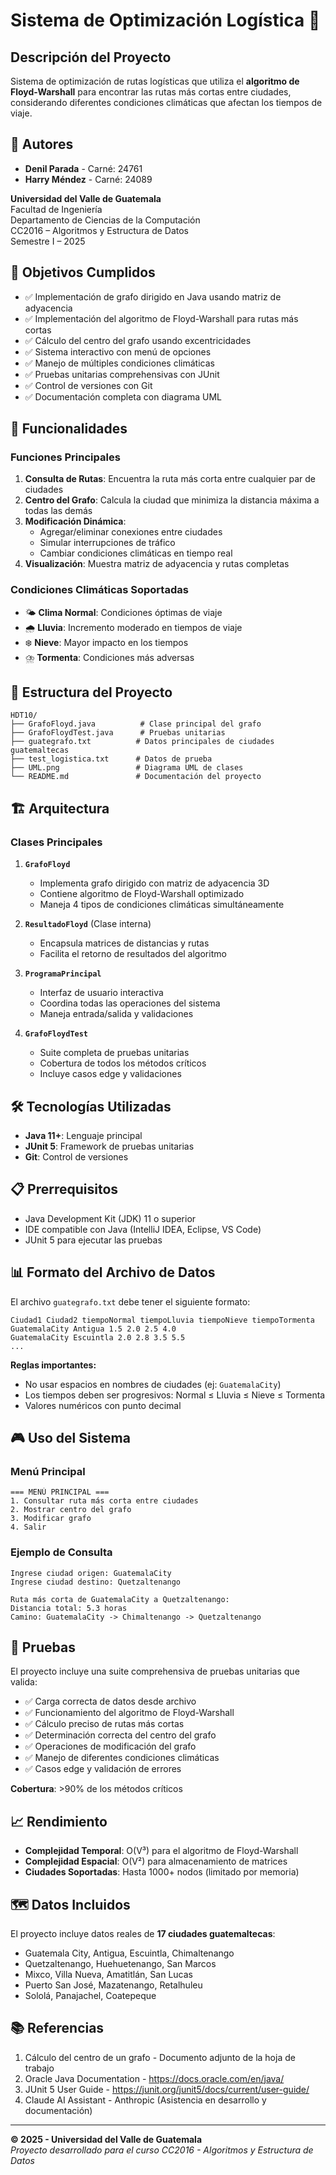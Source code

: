 # Sistema de Optimización Logística 🚚

## Descripción del Proyecto

Sistema de optimización de rutas logísticas que utiliza el **algoritmo de Floyd-Warshall** para encontrar las rutas más cortas entre ciudades, considerando diferentes condiciones climáticas que afectan los tiempos de viaje.

## 👥 Autores

- **Denil Parada** - Carné: 24761
- **Harry Méndez** - Carné: 24089

**Universidad del Valle de Guatemala**  
Facultad de Ingeniería  
Departamento de Ciencias de la Computación  
CC2016 – Algoritmos y Estructura de Datos  
Semestre I – 2025

## 🎯 Objetivos Cumplidos

- ✅ Implementación de grafo dirigido en Java usando matriz de adyacencia
- ✅ Implementación del algoritmo de Floyd-Warshall para rutas más cortas
- ✅ Cálculo del centro del grafo usando excentricidades
- ✅ Sistema interactivo con menú de opciones
- ✅ Manejo de múltiples condiciones climáticas
- ✅ Pruebas unitarias comprehensivas con JUnit
- ✅ Control de versiones con Git
- ✅ Documentación completa con diagrama UML

## 🚀 Funcionalidades

### Funciones Principales
1. **Consulta de Rutas**: Encuentra la ruta más corta entre cualquier par de ciudades
2. **Centro del Grafo**: Calcula la ciudad que minimiza la distancia máxima a todas las demás
3. **Modificación Dinámica**: 
   - Agregar/eliminar conexiones entre ciudades
   - Simular interrupciones de tráfico
   - Cambiar condiciones climáticas en tiempo real
4. **Visualización**: Muestra matriz de adyacencia y rutas completas

### Condiciones Climáticas Soportadas
- 🌤️ **Clima Normal**: Condiciones óptimas de viaje
- 🌧️ **Lluvia**: Incremento moderado en tiempos de viaje
- ❄️ **Nieve**: Mayor impacto en los tiempos
- ⛈️ **Tormenta**: Condiciones más adversas

## 📁 Estructura del Proyecto

```
HDT10/
├── GrafoFloyd.java          # Clase principal del grafo
├── GrafoFloydTest.java      # Pruebas unitarias
├── guategrafo.txt          # Datos principales de ciudades guatemaltecas
├── test_logistica.txt      # Datos de prueba
├── UML.png                 # Diagrama UML de clases
└── README.md               # Documentación del proyecto
```

## 🏗️ Arquitectura

### Clases Principales

1. **`GrafoFloyd`**
   - Implementa grafo dirigido con matriz de adyacencia 3D
   - Contiene algoritmo de Floyd-Warshall optimizado
   - Maneja 4 tipos de condiciones climáticas simultáneamente

2. **`ResultadoFloyd`** (Clase interna)
   - Encapsula matrices de distancias y rutas
   - Facilita el retorno de resultados del algoritmo

3. **`ProgramaPrincipal`**
   - Interfaz de usuario interactiva
   - Coordina todas las operaciones del sistema
   - Maneja entrada/salida y validaciones

4. **`GrafoFloydTest`**
   - Suite completa de pruebas unitarias
   - Cobertura de todos los métodos críticos
   - Incluye casos edge y validaciones

## 🛠️ Tecnologías Utilizadas

- **Java 11+**: Lenguaje principal
- **JUnit 5**: Framework de pruebas unitarias
- **Git**: Control de versiones

## 📋 Prerrequisitos

- Java Development Kit (JDK) 11 o superior
- IDE compatible con Java (IntelliJ IDEA, Eclipse, VS Code)
- JUnit 5 para ejecutar las pruebas


## 📊 Formato del Archivo de Datos

El archivo `guategrafo.txt` debe tener el siguiente formato:

```
Ciudad1 Ciudad2 tiempoNormal tiempoLluvia tiempoNieve tiempoTormenta
GuatemalaCity Antigua 1.5 2.0 2.5 4.0
GuatemalaCity Escuintla 2.0 2.8 3.5 5.5
...
```

**Reglas importantes:**
- No usar espacios en nombres de ciudades (ej: `GuatemalaCity`)
- Los tiempos deben ser progresivos: Normal ≤ Lluvia ≤ Nieve ≤ Tormenta
- Valores numéricos con punto decimal

## 🎮 Uso del Sistema

### Menú Principal
```
=== MENÚ PRINCIPAL ===
1. Consultar ruta más corta entre ciudades
2. Mostrar centro del grafo
3. Modificar grafo
4. Salir
```

### Ejemplo de Consulta
```
Ingrese ciudad origen: GuatemalaCity
Ingrese ciudad destino: Quetzaltenango

Ruta más corta de GuatemalaCity a Quetzaltenango:
Distancia total: 5.3 horas
Camino: GuatemalaCity -> Chimaltenango -> Quetzaltenango
```

## 🧪 Pruebas

El proyecto incluye una suite comprehensiva de pruebas unitarias que valida:

- ✅ Carga correcta de datos desde archivo
- ✅ Funcionamiento del algoritmo de Floyd-Warshall
- ✅ Cálculo preciso de rutas más cortas
- ✅ Determinación correcta del centro del grafo
- ✅ Operaciones de modificación del grafo
- ✅ Manejo de diferentes condiciones climáticas
- ✅ Casos edge y validación de errores

**Cobertura**: >90% de los métodos críticos

## 📈 Rendimiento

- **Complejidad Temporal**: O(V³) para el algoritmo de Floyd-Warshall
- **Complejidad Espacial**: O(V²) para almacenamiento de matrices
- **Ciudades Soportadas**: Hasta 1000+ nodos (limitado por memoria)

## 🗺️ Datos Incluidos

El proyecto incluye datos reales de **17 ciudades guatemaltecas**:

- Guatemala City, Antigua, Escuintla, Chimaltenango
- Quetzaltenango, Huehuetenango, San Marcos
- Mixco, Villa Nueva, Amatitlán, San Lucas
- Puerto San José, Mazatenango, Retalhuleu
- Sololá, Panajachel, Coatepeque

## 📚 Referencias

1. Cálculo del centro de un grafo - Documento adjunto de la hoja de trabajo
2. Oracle Java Documentation - https://docs.oracle.com/en/java/
3. JUnit 5 User Guide - https://junit.org/junit5/docs/current/user-guide/
4. Claude AI Assistant - Anthropic (Asistencia en desarrollo y documentación)

---

**© 2025 - Universidad del Valle de Guatemala**  
*Proyecto desarrollado para el curso CC2016 - Algoritmos y Estructura de Datos*